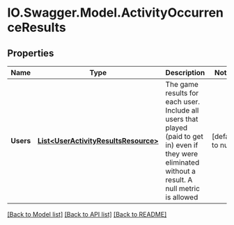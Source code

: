 # IO.Swagger.Model.ActivityOccurrenceResults
## Properties

Name | Type | Description | Notes
------------ | ------------- | ------------- | -------------
**Users** | [**List&lt;UserActivityResultsResource&gt;**](UserActivityResultsResource.md) | The game results for each user. Include all users that played (paid to get in) even if they were eliminated without a result. A null metric is allowed | [default to null]

[[Back to Model list]](../README.md#documentation-for-models) [[Back to API list]](../README.md#documentation-for-api-endpoints) [[Back to README]](../README.md)

